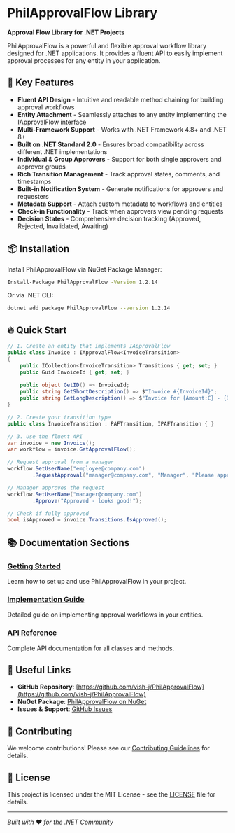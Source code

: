 # PhilApprovalFlow Library

**Approval Flow Library for .NET Projects**

PhilApprovalFlow is a powerful and flexible approval workflow library designed for .NET applications. It provides a fluent API to easily implement approval processes for any entity in your application.

## 🚀 Key Features

- **Fluent API Design** - Intuitive and readable method chaining for building approval workflows
- **Entity Attachment** - Seamlessly attaches to any entity implementing the IApprovalFlow interface
- **Multi-Framework Support** - Works with .NET Framework 4.8+ and .NET 8+
- **Built on .NET Standard 2.0** - Ensures broad compatibility across different .NET implementations
- **Individual & Group Approvers** - Support for both single approvers and approver groups
- **Rich Transition Management** - Track approval states, comments, and timestamps
- **Built-in Notification System** - Generate notifications for approvers and requesters
- **Metadata Support** - Attach custom metadata to workflows and entities
- **Check-in Functionality** - Track when approvers view pending requests
- **Decision States** - Comprehensive decision tracking (Approved, Rejected, Invalidated, Awaiting)

## 📦 Installation

Install PhilApprovalFlow via NuGet Package Manager:

```bash
Install-Package PhilApprovalFlow -Version 1.2.14
```

Or via .NET CLI:

```bash
dotnet add package PhilApprovalFlow --version 1.2.14
```

## 🔥 Quick Start

```csharp
// 1. Create an entity that implements IApprovalFlow
public class Invoice : IApprovalFlow<InvoiceTransition>
{
    public ICollection<InvoiceTransition> Transitions { get; set; }
    public Guid InvoiceId { get; set; }
    
    public object GetID() => InvoiceId;
    public string GetShortDescription() => $"Invoice #{InvoiceId}";
    public string GetLongDescription() => $"Invoice for {Amount:C} - {Description}";
}

// 2. Create your transition type
public class InvoiceTransition : PAFTransition, IPAFTransition { }

// 3. Use the fluent API
var invoice = new Invoice();
var workflow = invoice.GetApprovalFlow();

// Request approval from a manager
workflow.SetUserName("employee@company.com")
        .RequestApproval("manager@company.com", "Manager", "Please approve this invoice");

// Manager approves the request
workflow.SetUserName("manager@company.com")
        .Approve("Approved - looks good!");

// Check if fully approved
bool isApproved = invoice.Transitions.IsApproved();
```

## 📚 Documentation Sections

### [Getting Started](articles/getting-started.md)
Learn how to set up and use PhilApprovalFlow in your project.

### [Implementation Guide](articles/implementation.md)
Detailed guide on implementing approval workflows in your entities.

### [API Reference](api/index.md)
Complete API documentation for all classes and methods.

## 🔗 Useful Links

- **GitHub Repository**: [https://github.com/vish-j/PhilApprovalFlow](https://github.com/vish-j/PhilApprovalFlow)
- **NuGet Package**: [PhilApprovalFlow on NuGet](https://www.nuget.org/packages/PhilApprovalFlow/)
- **Issues & Support**: [GitHub Issues](https://github.com/vish-j/PhilApprovalFlow/issues)

## 🤝 Contributing

We welcome contributions! Please see our [Contributing Guidelines](https://github.com/vish-j/PhilApprovalFlow/blob/main/CONTRIBUTING.md) for details.

## 📄 License

This project is licensed under the MIT License - see the [LICENSE](https://github.com/vish-j/PhilApprovalFlow/blob/main/LICENSE) file for details.

---

*Built with ❤️ for the .NET Community*